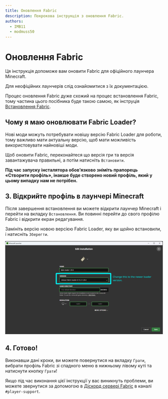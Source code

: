 ```yaml
---
title: Оновлення Fabric
description: Покрокова інструкція з оновлення Fabric.
authors:
  - IMB11
  - modmuss50
---
```


# Оновлення Fabric

Ця інструкція допоможе вам оновити Fabric для офіційного лаунчера Minecraft.

Для неофіційних лаунчерів слід ознайомитися з їх документацією.

Процес оновлення Fabric дуже схожий на процес встановлення Fabric, тому частина цього посібника буде такою самою, як інструція [Встановлення Fabric](./installing-fabric.md).

## Чому я маю оновлювати Fabric Loader?

Нові моди можуть потребувати новішу версію Fabric Loader для роботи, тому важливо мати актуальну версію, щоб мати можливість використовувати найновіші моди.

<!-- Include steps from installing guide, no need to repeat them. -->

<!--@include: ./installing-fabric.md{12,41}-->

Щоб оновити Fabric, переконайтеся що версія гри та версія завантажувача правильні, а потім натисніть `Встановити`.

**Під час запуску інсталятора обов’язково зніміть прапорець «Створити профіль», інакше буде створено новий профіль, який у цьому випадку нам не потрібен.**

## 3. Відкрийте профіль в лаунчері Minecraft

Після завершення встановлення ви можете відкрити лаунчер Minecraft і перейти на вкладку `Встановлення`. Ви повинні перейти до свого профілю Fabric і відкрити екран редагування.

Замініть версію новою версією Fabric Loader, яку ви щойно встановили, і натисніть `Зберегти`.

![Оновлення версії Fabric Loader у лаунчері Minecraft.](/assets/players/updating-fabric.png)

## 4. Готово!

Виконавши дані кроки, ви можете повернутися на вкладку `Грати`, вибрати профіль Fabric зі спадного меню в нижньому лівому куті та натиснути кнопку `Грати`!

Якщо під час виконання цієї інструкції у вас виникнуть проблеми, ви можете звернутися за допомогою в [Діскорд сервері Fabric](https://discord.gg/v6v4pMv) в каналі `#player-support`.
